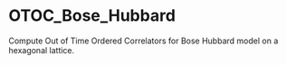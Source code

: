 # OTOC_Bose_Hubbard
Compute Out of Time Ordered Correlators for Bose Hubbard model on a hexagonal lattice.
